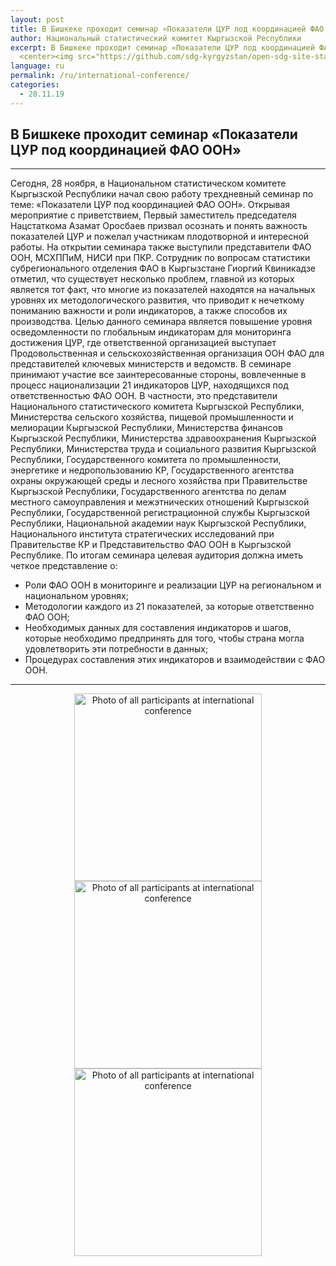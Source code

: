 ```yaml
---
layout: post
title: В Бишкеке проходит семинар «Показатели ЦУР под координацией ФАО ООН»
author: Национальный статистический комитет Кыргызской Республики
excerpt: В Бишкеке проходит семинар «Показатели ЦУР под координацией ФАО ООН»
  <center><img src="https://github.com/sdg-kyrgyzstan/open-sdg-site-starter/blob/develop/news-images/dscn1.jpg" alt="Photo of all participants at international conference" height="300px" align="middle"></center>
language: ru
permalink: /ru/international-conference/
categories:
  - 28.11.19
---
```

## В Бишкеке проходит семинар «Показатели ЦУР под координацией ФАО ООН»

***

Сегодня, 28 ноября, в Национальном статистическом комитете Кыргызской Республики начал свою работу трехдневный семинар по теме: «Показатели ЦУР под координацией ФАО ООН».
Открывая мероприятие с приветствием, Первый заместитель председателя Нацстаткома Азамат Оросбаев призвал осознать и понять важность показателей ЦУР и пожелал участникам плодотворной и интересной работы. 
На открытии семинара также выступили представители ФАО ООН, МСХППиМ, НИСИ при ПКР.
Сотрудник по вопросам статистики субрегионального отделения ФАО в Кыргызстане Гиоргий Квиникадзе отметил, что существует несколько проблем, главной из которых является тот факт, что многие из показателей находятся на начальных уровнях их методологического развития, что приводит к нечеткому пониманию важности и роли индикаторов, а также способов их производства.
Целью данного семинара является повышение уровня осведомленности по глобальным индикаторам для мониторинга достижения ЦУР, где ответственной организацией выступает Продовольственная и сельскохозяйственная организация ООН ФАО для представителей ключевых министерств и ведомств.
В семинаре принимают участие все заинтересованные  стороны, вовлеченные в процесс национализации 21 индикаторов ЦУР, находящихся под ответственностью ФАО ООН. В частности, это представители Национального статистического комитета Кыргызской Республики, Министерства сельского хозяйства, пищевой промышленности и мелиорации Кыргызской Республики, Министерства финансов Кыргызской Республики, Министерства здравоохранения Кыргызской Республики, Министерства труда и социального развития Кыргызской Республики, Государственного комитета по промышленности, энергетике и недропользованию КР, Государственного агентства охраны окружающей среды и лесного хозяйства при Правительстве Кыргызской Республики, Государственного агентства по делам местного самоуправления и межэтнических отношений Кыргызской Республики, Государственной регистрационной службы Кыргызской Республики, Национальной академии наук Кыргызской Республики, Национального института стратегических исследований при Правительстве КР и Представительство ФАО ООН в Кыргызской Республике.
По итогам семинара целевая аудитория должна иметь четкое представление о:
- Роли ФАО ООН в мониторинге и реализации ЦУР на региональном и национальном уровнях;
- Методологии каждого из 21 показателей, за которые ответственно ФАО ООН;
- Необходимых данных для составления индикаторов и шагов, которые необходимо предпринять для того, чтобы страна могла удовлетворить эти потребности в данных;
- Процедурах составления этих индикаторов и взаимодействии с ФАО ООН.

***

<center><img src="https://github.com/sdg-kyrgyzstan/open-sdg-site-starter/blob/develop/news-images/dscn1.jpg" alt="Photo of all participants at international conference" height="300px" align="middle"></center>
<center><img src="https://github.com/sdg-kyrgyzstan/open-sdg-site-starter/blob/develop/news-images/dscn2.jpg" alt="Photo of all participants at international conference" height="300px" align="middle"></center>
<center><img src="https://github.com/sdg-kyrgyzstan/open-sdg-site-starter/blob/develop/news-images/dscn3.jpg" alt="Photo of all participants at international conference" height="300px" align="middle"></center>

